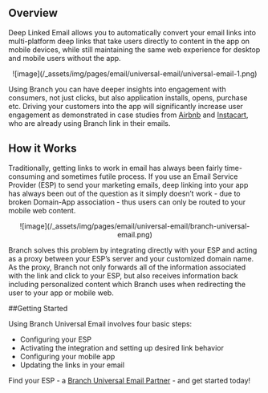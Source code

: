 ## Overview

Deep Linked Email allows you to automatically convert your email links into multi-platform deep links that take users directly to content in the app on mobile devices, while still maintaining the same web experience for desktop and mobile users without the app.

<center>
![image](/_assets/img/pages/email/universal-email/universal-email-1.png)
</center>

Using Branch you can have deeper insights into engagement with consumers, not just clicks, but also application installs, opens, purchase etc. Driving your customers into the app will significantly increase user engagement as demonstrated in case studies from [Airbnb](http://www2.branch.io/rs/315-FTT-121/images/CS-Airbnb.pdf) and [Instacart](https://www2.branch.io/rs/315-FTT-121/images/CS-Instacart-DLE.pdf), who are already using Branch link in their emails.

## How it Works

Traditionally, getting links to work in email has always been fairly time-consuming and sometimes futile process. If you use an Email Service Provider (ESP) to send your marketing emails, deep linking into your app has always been out of the question as it simply doesn’t work - due to broken Domain-App association - thus users can only be routed to your mobile web content.

<center>
![image](/_assets/img/pages/email/universal-email/branch-universal-email.png)
</center>

Branch solves this problem by integrating directly with your ESP and acting as a proxy between your ESP’s server and your customized domain name. As the proxy, Branch not only forwards all of the information associated with the link and click to your ESP, but also receives information back including personalized content which Branch uses when redirecting the user to your app or mobile web.

##Getting Started

Using Branch Universal Email involves four basic steps:

- Configuring your ESP
- Activating the integration and setting up desired link behavior
- Configuring your mobile app
- Updating the links in your email

Find your ESP - a [Branch Universal Email Partner](/pages/emails/email-partners-list/) - and get started today!
